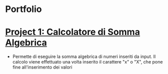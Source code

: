 # Portfolio


# [Project 1: Calcolatore di Somma Algebrica](https://github.com/SimonCamba/SimonCamba.github.io-CalcolatoreSommaAlgebrica) 
* Permette di eseguire la somma algebrica di numeri inseriti da input. Il calcolo viene effettuato una volta inserito il carattere "x" o "X", che pone fine all'inserimento dei valori
